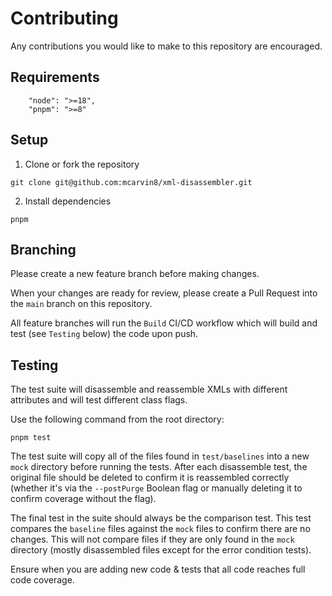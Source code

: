 # Contributing

Any contributions you would like to make to this repository are encouraged.

## Requirements

```
    "node": ">=18",
    "pnpm": ">=8"
```

## Setup

1. Clone or fork the repository

```
git clone git@github.com:mcarvin8/xml-disassembler.git
```

2. Install dependencies

```
pnpm
```

## Branching

Please create a new feature branch before making changes.

When your changes are ready for review, please create a Pull Request into the `main` branch on this repository.

All feature branches will run the `Build` CI/CD workflow which will build and test (see `Testing` below) the code upon push.

## Testing

The test suite will disassemble and reassemble XMLs with different attributes and will test different class flags.

Use the following command from the root directory:

```
pnpm test
```

The test suite will copy all of the files found in `test/baselines` into a new `mock` directory before running the tests. After each disassemble test, the original file should be deleted to confirm it is reassembled correctly (whether it's via the `--postPurge` Boolean flag or manually deleting it to confirm coverage without the flag).

The final test in the suite should always be the comparison test. This test compares the `baseline` files against the `mock` files to confirm there are no changes. This will not compare files if they are only found in the `mock` directory (mostly disassembled files except for the error condition tests).

Ensure when you are adding new code & tests that all code reaches full code coverage.

